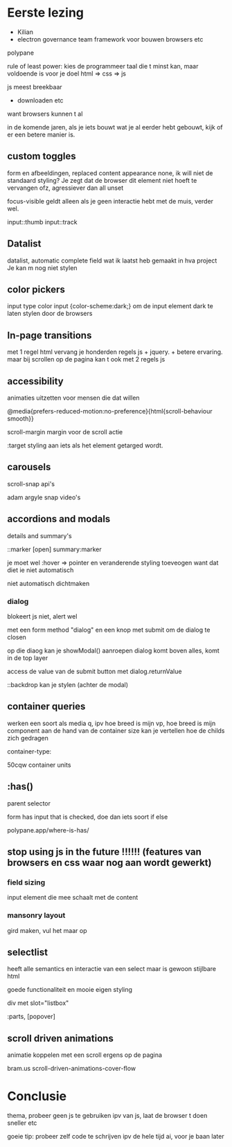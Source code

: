 # Eerste lezing

-   Kilian
-   electron governance team
    framework voor bouwen browsers etc

polypane

rule of least power: kies de programmeer taal die t minst kan, maar voldoende is voor je doel
html => css => js

js meest breekbaar

-   downloaden etc

want browsers kunnen t al

in de komende jaren, als je iets bouwt wat je al eerder hebt gebouwt, kijk of er een betere manier is.

## custom toggles

form en afbeeldingen, replaced content
appearance none, ik will niet de standaard styling? Je zegt dat de browser dit element niet hoeft te vervangen ofz, agressiever dan all unset

focus-visible geldt alleen als je geen interactie hebt met de muis, verder wel.

input::thumb
input::track

## Datalist

datalist, automatic complete field
wat ik laatst heb gemaakt in hva project
<datalist> <options> </options></datalist>
Je kan m nog niet stylen

## color pickers

input type color
input {color-scheme:dark;} om de input element dark te laten stylen door de browsers

## In-page transitions

met 1 regel html vervang je honderden regels js + jquery. + betere ervaring.
maar bij scrollen op de pagina kan t ook met 2 regels js

## accessibility

animaties uitzetten voor mensen die dat willen

@media{prefers-reduced-motion:no-preference}{html{scroll-behaviour smooth}}

scroll-margin
margin voor de scroll actie

:target
styling aan iets als het element getarged wordt.

## carousels

scroll-snap api's

adam argyle snap video's

## accordions and modals

details and summary's

::marker
[open] summary:marker

je moet wel :hover => pointer en veranderende styling toeveogen want dat diet ie niet automatisch

niet automatisch dichtmaken

### dialog

blokeert js niet, alert wel

met een form method "dialog" en een knop met submit om de dialog te closen

op die diaog kan je showModal() aanroepen
dialog komt boven alles, komt in de top layer

access de value van de submit button met dialog.returnValue

::backdrop kan je stylen (achter de modal)

## container queries

werken een soort als media q, ipv hoe breed is mijn vp, hoe breed is mijn component
aan de hand van de container size kan je vertellen hoe de childs zich gedragen

container-type:

50cqw container units

## :has()

parent selector

form has input that is checked, doe dan iets
soort if else

polypane.app/where-is-has/

## stop using js in the future !!!!!! (features van browsers en css waar nog aan wordt gewerkt)

### field sizing

input element die mee schaalt met de content

### mansonry layout

gird maken, vul het maar op

## selectlist

heeft alle semantics en interactie van een select
maar is gewoon stijlbare html

goede functionaliteit en mooie eigen styling

div met slot="listbox"

:parts, [popover]

## scroll driven animations

animatie koppelen met een scroll ergens op de pagina

bram.us scroll-driven-animations-cover-flow

# Conclusie

thema, probeer geen js te gebruiken
ipv van js, laat de browser t doen
sneller etc

goeie tip: probeer zelf code te schrijven ipv de hele tijd ai, voor je baan later
